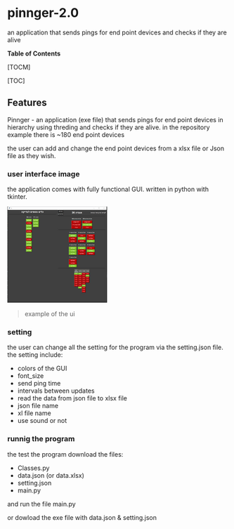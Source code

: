 # pinnger-2.0
an application that sends pings for end point devices and checks if they are alive

**Table of Contents**

[TOCM]

[TOC]

## Features
Pinnger - an application (exe file) that sends pings for end point devices in hierarchy using threding and checks if they are alive. in the repository example there is ~180 end point devices

the user can add and change the end point devices from a xlsx file or Json file as they wish.

### user interface image 

the application comes with fully functional GUI. written in python with tkinter.

![](https://github.com/David-Elkabas/pinnger-2.0/blob/main/rsz_user_interface.png)
> example of the ui


### setting
the user can change all the setting for the program via the setting.json file.
the setting include:
* colors of the GUI
* font_size
* send ping time
* intervals between updates 
* read the data from json file to xlsx file
* json file name
* xl file name
* use sound or not



### runnig the program

the test the program download the files: 
* Classes.py
* data.json (or data.xlsx)
* setting.json
* main.py

and run the file main.py

or dowload the exe file with data.json & setting.json

